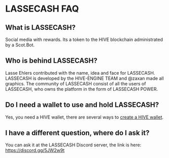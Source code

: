 <span id="disable_router_nav_history_direction_check"></span>
# LASSECASH FAQ


## <span id="What_is_lassecash">What is LASSECASH?</span>
Social media with rewards. Its a token to the HIVE blockchain administrated by a Scot.Bot.

## <span id="Who_is_behind_lassecash">Who is behind LASSECASH?</span>
Lasse Ehlers contributed with the name, idea and face for LASSECASH. LASSECASH is developed by the HIVE-ENGINE TEAM and @zaxan made all graphics. The community of LASSECASH consist of all the users of LASSECASH, who owns the platform in the form of LASSECASH POWER.

## <span id="Do_I_need_wallet">Do I need a wallet to use and hold LASSECASH?</span>
Yes, you need a HIVE wallet, there are several ways to [create a HIVE wallet](https://signup.hive.io/).

## <span id="Do_you_have_discord">I have a different question, where do I ask it? </span>
You can ask it at the LASSECASH Discord server, the link is here: https://discord.gg/5JW2w9t

